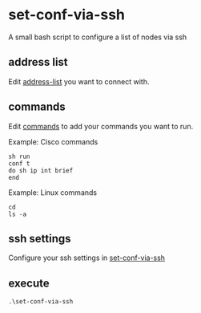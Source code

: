 # set-conf-via-ssh
A small bash script to configure a list of nodes via ssh

## address list
Edit [address-list](https://github.com/riconem/set-conf-via-ssh/blob/master/address-list) you want to connect with.

## commands
Edit [commands](https://github.com/riconem/set-conf-via-ssh/blob/master/commands) to add your commands you want to run.

Example: Cisco commands
```
sh run
conf t
do sh ip int brief
end
```
Example: Linux commands
```
cd
ls -a
```
## ssh settings
Configure your ssh settings in [set-conf-via-ssh](https://github.com/riconem/set-conf-via-ssh/blob/master/set-conf-via-ssh)

## execute
```
.\set-conf-via-ssh
```
